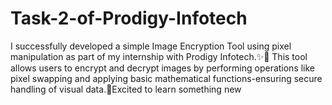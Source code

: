 # Task-2-of-Prodigy-Infotech
I successfully developed a simple Image Encryption Tool using pixel manipulation as part of my internship with Prodigy Infotech.✨🔐 This tool allows users to encrypt and decrypt images by performing operations like pixel swapping and applying basic mathematical functions-ensuring secure handling of visual data.🚀Excited to learn something new
